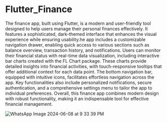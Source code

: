 # Flutter_Finance

The finance app, built using Flutter, is a modern and user-friendly tool designed to help users manage their personal finances effectively. It features a sophisticated, dark-themed interface that enhances the visual experience while ensuring usability.he app includes a customizable navigation drawer, enabling quick access to various sections such as balance overview, transaction history, and notifications. Users can monitor their financial status with real-time data visualization, including interactive bar charts created with the FL Chart package. These charts provide detailed insights into financial activities, with touch-responsive tooltips that offer additional context for each data point. The bottom navigation bar, equipped with intuitive icons, facilitates effortless navigation across the app. Key functionalities also include personalized notifications, secure authentication, and a comprehensive settings menu to tailor the app to individual preferences. Overall, this finance app combines modern design with robust functionality, making it an indispensable tool for effective financial management.

![WhatsApp Image 2024-06-08 at 9 33 39 PM](https://github.com/anuja2120/flutter_finance_dark-main/assets/137266229/da7a35a7-80f8-4d75-bb4b-d6846533f8ec)

